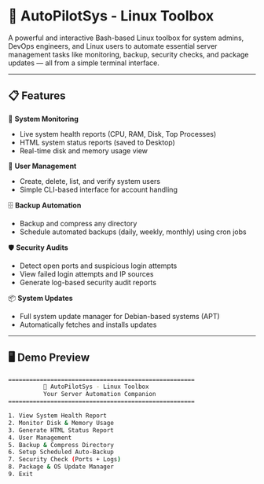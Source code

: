 # 🚀 AutoPilotSys - Linux Toolbox

A powerful and interactive Bash-based Linux toolbox for system admins, DevOps engineers, and Linux users to automate essential server management tasks like monitoring, backup, security checks, and package updates — all from a simple terminal interface.

---

## 📋 Features

🔧 **System Monitoring**
- Live system health reports (CPU, RAM, Disk, Top Processes)
- HTML system status reports (saved to Desktop)
- Real-time disk and memory usage view

👤 **User Management**
- Create, delete, list, and verify system users
- Simple CLI-based interface for account handling

🗄️ **Backup Automation**
- Backup and compress any directory
- Schedule automated backups (daily, weekly, monthly) using cron jobs

🛡️ **Security Audits**
- Detect open ports and suspicious login attempts
- View failed login attempts and IP sources
- Generate log-based security audit reports

📦 **System Updates**
- Full system update manager for Debian-based systems (APT)
- Automatically fetches and installs updates

---

## 🖥️ Demo Preview

```bash
=====================================================
          🚀 AutoPilotSys - Linux Toolbox            
          Your Server Automation Companion           
=====================================================

1. View System Health Report
2. Monitor Disk & Memory Usage
3. Generate HTML Status Report
4. User Management
5. Backup & Compress Directory
6. Setup Scheduled Auto-Backup
7. Security Check (Ports + Logs)
8. Package & OS Update Manager
9. Exit

